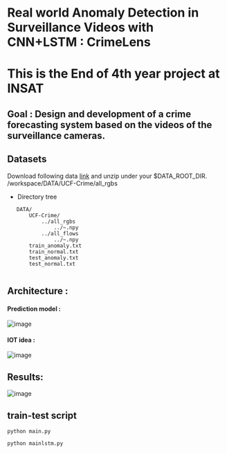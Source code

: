 # Real world Anomaly Detection in Surveillance Videos with CNN+LSTM : CrimeLens 
# This is the End of 4th year project at INSAT
## Goal  : Design and development of a crime forecasting system based on the videos of the surveillance cameras.



## Datasets

Download following data [link](https://drive.google.com/file/d/18nlV4YjPM93o-SdnPQrvauMN_v-oizmZ/view?usp=sharing) and unzip under your $DATA_ROOT_DIR.
/workspace/DATA/UCF-Crime/all_rgbs
* Directory tree
 ```
    DATA/
        UCF-Crime/ 
            ../all_rgbs
                ../~.npy
            ../all_flows
                ../~.npy
        train_anomaly.txt
        train_normal.txt
        test_anomaly.txt
        test_normal.txt
        
```

## Architecture : 
#### Prediction model  : 

![image](https://user-images.githubusercontent.com/71349228/209438013-a5a0581d-410b-4d8d-8817-6721390453db.png)

#### IOT idea :

![image](https://user-images.githubusercontent.com/71349228/209438048-d42a6887-43d3-40ef-9b58-c1db6f8bbdc9.png)

## Results:

![image](https://user-images.githubusercontent.com/71349228/209438068-3cab3407-38c9-44bf-9d36-187c7101e03d.png)

## train-test script
```
python main.py
```
```
python mainlstm.py
```

